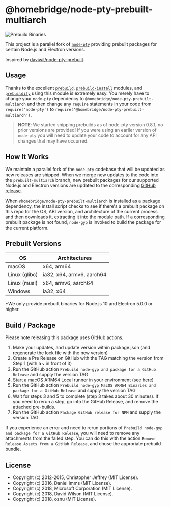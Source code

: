 # @homebridge/node-pty-prebuilt-multiarch

![Prebuild Binaries](https://github.com/homebridge/node-pty-prebuilt-multiarch/workflows/Build%20and%20Test/badge.svg)

This project is a parallel fork of [`node-pty`](https://github.com/Microsoft/node-pty) providing prebuilt packages for certain Node.js and Electron versions.

Inspired by [daviwil/node-pty-prebuilt](https://github.com/daviwil/node-pty-prebuilt).

## Usage

Thanks to the excellent [`prebuild`](https://github.com/prebuild/prebuild), [`prebuild-install`](https://github.com/prebuild/prebuild) modules, and [`prebuildify`](https://github.com/prebuild/prebuildify) using this module is extremely easy.  You merely have to change your `node-pty` dependency to `@homebridge/node-pty-prebuilt-multiarch` and then change any `require` statements in your code from `require('node-pty')` to `require('@homebridge/node-pty-prebuilt-multiarch')`.

> **NOTE**: We started shipping prebuilds as of node-pty version 0.8.1, no prior versions are provided!  If you were using an earlier version of `node-pty` you will need to update your code to account for any API changes that may have occurred.

## How It Works

We maintain a parallel fork of the `node-pty` codebase that will be updated as new releases are shipped.  When we merge new updates to the code into the `prebuilt-multiarch` branch, new prebuilt packages for our supported Node.js and Electron versions are updated to the corresponding [GitHub release](https://github.com/homebridge/node-pty-prebuilt-multiarch/releases).

When `@homebridge/node-pty-prebuilt-multiarch` is installed as a package dependency, the install script checks to see if there's a prebuilt package on this repo for the OS, ABI version, and architecture of the current process and then downloads it, extracting it into the module path.  If a corresponding prebuilt package is not found, `node-gyp` is invoked to build the package for the current platform.

## Prebuilt Versions

| OS              | Architectures               |
| --------------- |-----------------------------|
| macOS           | x64, arm64                  |
| Linux (glibc)   | ia32, x64, armv6, aarch64   |
| Linux (musl)    | x64, armv6, aarch64         |
| Windows         | ia32, x64                   |

*We only provide prebuilt binaries for Node.js 10 and Electron 5.0.0 or higher.

## Build / Package

Please note releasing this package uses GitHub actions.

1. Make your updates, and update version within package.json (and regenerate the lock file with the new version)
2. Create a Pre Release on GitHub with the TAG matching the version from Step 1 (with a `v` in front of it)
3. Run the GitHub action `Prebuild node-gyp and package for a GitHub Release` and supply the version TAG
4. Start a macOS ARM64 Local runner in your environment (see [here](https://github.com/homebridge/node-pty-prebuilt-multiarch/settings/actions/runners))
5. Run the GitHub action `Prebuild node-gyp MacOS ARM64 Binaries and package for a GitHub Release` and supply the version TAG
6. Wait for steps 3 and 5 to complete (step 3 takes about 30 minutes). If you need to rerun a step, go into the GitHub Release, and remove the attached pre-builds.
7. Run the GitHub action `Package GitHub release for NPM` and supply the version TAG.

If you experience an error and need to rerun portions of `Prebuild node-gyp and package for a GitHub Release`, you will need to remove any attachments from the failed step.  You can do this with the action `Remove Release Assets from a GitHub Release`, and chose the approriate prebuild bundle.

## License

* Copyright (c) 2012-2015, Christopher Jeffrey (MIT License).
* Copyright (c) 2016, Daniel Imms (MIT License).
* Copyright (c) 2018, Microsoft Corporation (MIT License).
* Copyright (c) 2018, David Wilson (MIT License).
* Copyright (c) 2018, oznu (MIT License).
